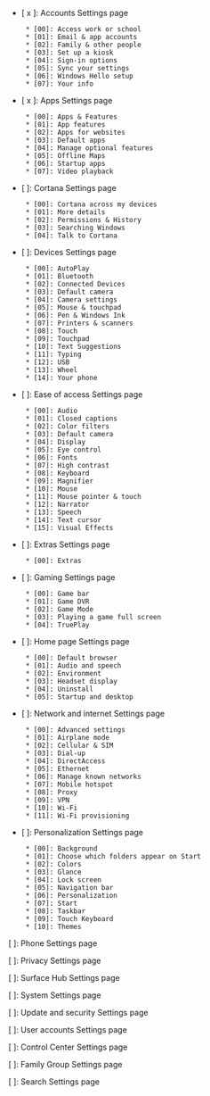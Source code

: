 * [ x ]: Accounts Settings page

       * [00]: Access work or school
       * [01]: Email & app accounts
       * [02]: Family & other people
       * [03]: Set up a kiosk
       * [04]: Sign-in options
       * [05]: Sync your settings
       * [06]: Windows Hello setup
       * [07]: Your info

* [ x ]: Apps Settings page

       * [00]: Apps & Features
       * [01]: App features
       * [02]: Apps for websites
       * [03]: Default apps
       * [04]: Manage optional features
       * [05]: Offline Maps
       * [06]: Startup apps
       * [07]: Video playback

* [   ]: Cortana Settings page

       * [00]: Cortana across my devices
       * [01]: More details
       * [02]: Permissions & History
       * [03]: Searching Windows
       * [04]: Talk to Cortana

* [   ]: Devices Settings page

       * [00]: AutoPlay
       * [01]: Bluetooth
       * [02]: Connected Devices
       * [03]: Default camera
       * [04]: Camera settings
       * [05]: Mouse & touchpad
       * [06]: Pen & Windows Ink
       * [07]: Printers & scanners
       * [08]: Touch
       * [09]: Touchpad
       * [10]: Text Suggestions
       * [11]: Typing
       * [12]: USB
       * [13]: Wheel
       * [14]: Your phone

* [   ]: Ease of access Settings page

       * [00]: Audio
       * [01]: Closed captions
       * [02]: Color filters
       * [03]: Default camera
       * [04]: Display
       * [05]: Eye control
       * [06]: Fonts
       * [07]: High contrast
       * [08]: Keyboard
       * [09]: Magnifier
       * [10]: Mouse
       * [11]: Mouse pointer & touch
       * [12]: Narrator
       * [13]: Speech
       * [14]: Text cursor
       * [15]: Visual Effects

* [   ]: Extras Settings page

       * [00]: Extras

* [   ]: Gaming Settings page

       * [00]: Game bar
       * [01]: Game DVR
       * [02]: Game Mode
       * [03]: Playing a game full screen
       * [04]: TruePlay

* [   ]: Home page Settings page

       * [00]: Default browser 
       * [01]: Audio and speech
       * [02]: Environment	
       * [03]: Headset display	
       * [04]: Uninstall	
       * [05]: Startup and desktop

* [   ]: Network and internet Settings page

       * [00]: Advanced settings
       * [01]: Airplane mode	
       * [02]: Cellular & SIM
       * [03]: Dial-up
       * [04]: DirectAccess
       * [05]: Ethernet
       * [06]: Manage known networks
       * [07]: Mobile hotspot
       * [08]: Proxy
       * [09]: VPN
       * [10]: Wi-Fi
       * [11]: Wi-Fi provisioning

* [   ]: Personalization Settings page

       * [00]: Background
       * [01]: Choose which folders appear on Start
       * [02]: Colors
       * [03]: Glance
       * [04]: Lock screen
       * [05]: Navigation bar
       * [06]: Personalization
       * [07]: Start
       * [08]: Taskbar
       * [09]: Touch Keyboard
       * [10]: Themes

[   ]: Phone Settings page

[   ]: Privacy Settings page

[   ]: Surface Hub Settings page

[   ]: System Settings page

[   ]: Update and security Settings page

[   ]: User accounts Settings page

[   ]: Control Center Settings page

[   ]: Family Group Settings page

[   ]: Search Settings page

